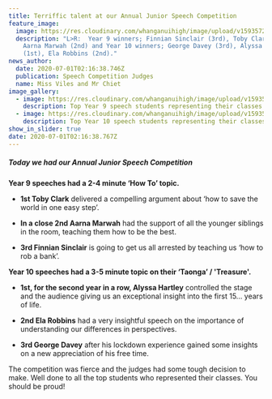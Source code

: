 ```yaml
---
title: Terriffic talent at our Annual Junior Speech Competition
feature_image:
  image: https://res.cloudinary.com/whanganuihigh/image/upload/v1593572577/News/Y9-_-Y10-winners.jpg-try-again.jpg
  description: "L>R:  Year 9 winners; Finnian Sinclair (3rd), Toby Clark (1st),
    Aarna Marwah (2nd) and Year 10 winners; George Davey (3rd), Alyssa Hartley
    (1st), Ela Robbins (2nd)."
news_author:
  date: 2020-07-01T02:16:38.746Z
  publication: Speech Competition Judges
  name: Miss Viles and Mr Chiet
image_gallery:
  - image: https://res.cloudinary.com/whanganuihigh/image/upload/v1593582382/News/Y9-top-students-representing-their-classes.jpg
    description: Top Year 9 speech students representing their classes.
  - image: https://res.cloudinary.com/whanganuihigh/image/upload/v1593582596/News/Y10-top-students-representing-their-classes.-crop-top.jpg
    description: Top Year 10 speech students representing their classes.
show_in_slider: true
date: 2020-07-01T02:16:38.767Z
---
```

##### **Today we had our Annual Junior Speech Competition** 

**Year 9 speeches had a 2-4 minute ‘How To’ topic.**  

* **1st Toby Clark** delivered a compelling argument about ‘how to save the world in one easy step’.  

* **In a close 2nd Aarna Marwah** had the support of all the younger siblings in the room, teaching them how to be the best.  

* **3rd Finnian Sinclair** is going to get us all arrested by teaching us ‘how to rob a bank’.

**Year 10 speeches had a 3-5 minute topic on their ‘Taonga’ / 'Treasure'.**  

* **1st, for the second year in a row, Alyssa Hartley** controlled the stage and the audience giving us an exceptional insight into the first 15… years of life.  

* **2nd Ela Robbins** had a very insightful speech on the importance of understanding our differences in perspectives.  

* **3rd George Davey** after his lockdown experience gained some insights on a new appreciation of his free time.

The competition was fierce and the judges had some tough decision to make.
Well done to all the top students who represented their classes.
You should be proud!

